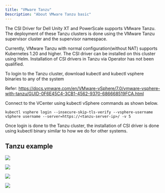 ```yaml
---
title: "VMware Tanzu"
Description: "About VMware Tanzu basic" 
---
```

 
The CSI Driver for Dell Unity XT and PowerScale supports VMware Tanzu. The deployment of these Tanzu clusters is done using the VMware Tanzu supervisor cluster and the supervisor namespace.

Currently, VMware Tanzu with normal configuration(without NAT) supports Kubernetes 1.20 and higher. 
The CSI driver can be installed on  this cluster using Helm. Installation of CSI drivers in Tanzu via Operator has not been qualified.

To login to the Tanzu cluster, download kubectl and kubectl vsphere binaries to any of the system
 
Refer: https://docs.vmware.com/en/VMware-vSphere/7.0/vmware-vsphere-with-tanzu/GUID-0F6E45C4-3CB1-4562-9370-686668519FCA.html 

Connect to the VCenter using kubectl vSphere commands as shown below.

    kubectl vsphere login --insecure-skip-tls-verify --vsphere-username vSphere username --server=https://<tanzu-server-ip>/ -v 5

Once login is done to the Tanzu cluster, the installation of CSI driver is done using kubectl binary similar to how we do for other systems.

## Tanzu example

![](../tanzu1.JPG)

![](../tanzu2.JPG)

![](../tanzu3.JPG)

![](../tanzu4.JPG)
